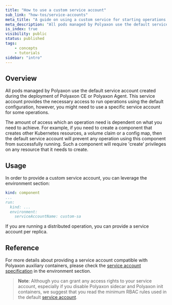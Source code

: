 ```yaml
---
title: "How to use a custom service account"
sub_link: "how-tos/service-accounts"
meta_title: "A guide on using a custom service for starting operations - Core Concepts"
meta_description: "All pods managed by Polyaxon use the default service account created during the deployment of Polyaxon CE or Polyaxon Agent, however you can use specific service accounts on per operation level."
is_index: true
visibility: public
status: published
tags:
    - concepts
    - tutorials
sidebar: "intro"
---
```


## Overview

All pods managed by Polyaxon use the default service account created during the deployment of Polyaxon CE or Polyaxon Agent.
This service account provides the necessary access to run operations using the default configuration, 
however, you might need to use a specific service account for some operations.

The amount of access which an operation need is dependent on what you need to achieve.
For example, if you need to create a component that creates other Kubernetes resources, a volume claim or a config map, 
then the default service account will prevent any operation using this component from successfully running. 
Such a component will require 'create' privileges on any resource that it needs to create.

## Usage

In order to provide a custom service account, you can leverage the environment section:

```yaml
kind: component
...
run:
  kind: ...
  environment:
    serviceAccountName: custom-sa
```

If you are running a distributed operation, you can provide a service account per replica.

## Reference

For more details about providing a service account compatible with Polyaxon auxiliary containers, 
please check the [service account specification](/docs/core/specification/environment/#serviceaccountname) in the environment section.

> **Note**: Although you can grant any access rights to your service account, especially if you disable Polyaxon sidecar and Polyaxon init containers, 
we suggest that you read the minimum RBAC rules used in the default [service account](/docs/core/specification/environment/#serviceaccountname). 
